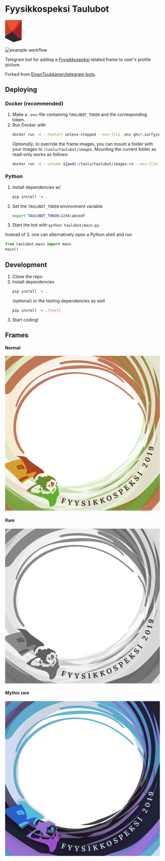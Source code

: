 # Fyysikkospeksi Taulubot

![Fyysikkospeksi logo](taulubot/images/speksilogo.png)

![example workflow](https://github.com/fyysikkokilta/fyysikkospeksi-taulubot/actions/workflows/ci.yaml/badge.svg)

Telegram bot for adding a [_Fyysikkospeksi_](https://fyysikkospeksi.fi/) related frame to user's profile picture.

Forked from [EinariTuukkanen/telegram-bots](https://github.com/EinariTuukkanen/telegram-bots).


## Deploying

### Docker (recommended)
1. Make a `.env`-file containing `TAULUBOT_TOKEN` and the corresponding token.
2. Run Docker with
    ```bash
    docker run -d --restart unless-stopped --env-file .env ghcr.io/fyysikkokilta/fyysikkospeksi-taulubot:main
    ```
    _Optionally_, to override the frame images, you can mount a folder with your images to `/taulu/taulubot/images`. 
    Mounting the current folder as read-only works as follows:
    ```bash
    docker run -d --volume ${pwd}:/taulu/taulubot/images:ro --env-file .env ghcr.io/fyysikkokilta/fyysikkospeksi-taulubot:main
    ```

### Python
1. Install dependencies w/
    ```bash
    pip install -e .
    ```
2. Set the `TAULUBOT_TOKEN` environment variable
    ```bash
    export TAULUBOT_TOKEN=1234:abcedf
    ```
3. Start the bot with `python taulubot/main.py`

Instead of 3. one can alternatively open a Python shell and run
   ```python
   from taulubot.main import main
   main()
   ```
   
## Development

1. Clone the repo
2. Install dependencies
    ```bash
    pip install -e .
    ```
    (optional) or the testing dependencies as well
    ```bash
    pip install -e .[test]
    ```
3. Start coding!


## Frames

#### Normal
![Frame](taulubot/images/frame.png)

#### Rare
![Frame](taulubot/images/frame_rare.png)

#### Mythic rare
![Frame](taulubot/images/frame_mythicrare.png)
